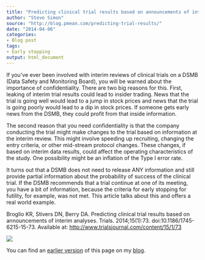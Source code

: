 ```yaml
---
title: "Predicting clinical trial results based on announcements of interim analyses"
author: "Steve Simon"
source: "http://blog.pmean.com/predicting-trial-results/"
date: "2014-04-06"
categories:
- Blog post
tags:
- Early stopping
output: html_document
---
```


If you've ever been involved with interim reviews of clinical trials on
a DSMB (Data Safety and Monitoring Board), you will be warned about the
importance of confidentiality. There are two big reasons for this.
First, leaking of interim trial results could lead to insider trading.
News that the trial is going well would lead to a jump in stock prices
and news that the trial is going poorly would lead to a dip in stock
prices. If someone gets early news from the DSMB, they could profit from
that inside information.

<!---More--->

The second reason that you need confidentiality is that the company
conducting the trial might make changes to the trial based on
information at the interim review. This might involve speeding up
recruiting, changing the entry criteria, or other mid-stream protocol
changes. These changes, if based on interim data results, could affect
the operating characteristics of the study. One possibility might be an
inflation of the Type I error rate.

It turns out that a DSMB does not need to release ANY information and
still provide partial information about the probability of success of
the clinical trial. If the DSMB recommends that a trial continue at one
of its meeting, you have a bit of information, because the criteria for
early stopping for futility, for example, was not met. This article
talks about this and offers a real world example.

Broglio KR, Stivers DN, Berry DA. Predicting clinical trial results
based on announcements of interim analyses. Trials. 2014;15(1):73.
doi:10.1186/1745-6215-15-73. Available at:
<http://www.trialsjournal.com/content/15/1/73>

![](http://www.pmean.com/new-images/14/predicting-trial-results01.png)

You can find an [earlier version][sim1] of this page on my [blog][sim2].

[sim1]: http://blog.pmean.com/predicting-trial-results/
[sim2]: http://blog.pmean.com